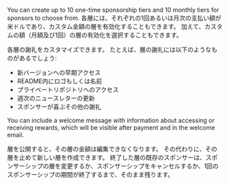 You can create up to 10 one-time sponsorship tiers and 10 monthly tiers for sponsors to choose from. 各層には、それぞれの1回あるいは月次の支払い額が米ドルであり、カスタム金額の層を有効化することもできます。 加えて、カスタムの額（月額及び1回）の層の有効化を選択することもできます。

各層の謝礼をカスタマイズできます。 たとえば、層の謝礼には以下のようなものがあるでしょう:
- 新バージョンへの早期アクセス
- README内にロゴもしくは名前
- プライベートリポジトリへのアクセス
- 週次のニュースレターの更新
- スポンサーが喜ぶその他の謝礼

You can include a welcome message with information about accessing or receiving rewards, which will be visible after payment and in the welcome email.

層を公開すると、その層の金額は編集できなくなります。 その代わりに、その層を止めて新しい層を作成できます。 終了した層の既存のスポンサーは、スポンサーシップの層を変更するか、スポンサーシップをキャンセルするか、1回のスポンサーシップの期間が終了するまで、そのまま残ります。
